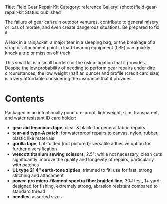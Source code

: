 Title: Field Gear Repair Kit
Category: reference
Gallery: {photo}field-gear-repair-kit
Status: published

The failure of gear can ruin outdoor ventures, contribute to general misery or loss of morale, and even create dangerous situations. Be prepared to fix it. 

A leak in a rainjacket, a major tear in a sleeping bag, or the breakage of a strap or attachment point in load-bearing equipment (LBE) can quickly knock a trip or mission off track.

This small kit is a small burden for the risk mitigation that it provides. Despite the low probability of needing to perform gear repairs under dire circumstances, the low weight (half an ounce) and profile (credit card size) is a very affordable considering the insurance that it provides. 

# Contents

Packaged in an intentionally puncture-proof, lightweight, slim, transparent, and water resistant ID card holder: 

- **gear aid tenacious tape**, clear & black: for general fabric repairs
- **tear-aid type-A patch**: for waterproof repairs to canvas, nylon, rubber, plastic like materials
- **gorilla tape**, flat-folded (not pictured): versatile adhesive option for further diversification
- **wescott titanium sewing scissors**, 2.5": while not necessary, clean cuts significantly improve the quality and longevity of repairs, particularly with patches
- **UL type 21 4" earth-tone zipties**, trimmed to fit: use for fast, strong stitching and attachment
- **power-pro micro-filament spectra fiber braided line**, 30# test, 1+ yard: designed for fishing, extremely strong, abrasion resistant compared to standard thread
- **needles**, assorted sizes 





